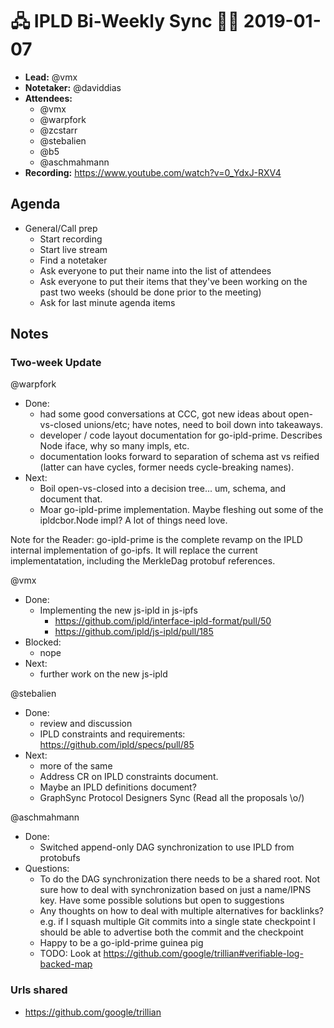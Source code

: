 # 🖧 IPLD Bi-Weekly Sync 🙌🏽 2019-01-07

- **Lead:** @vmx
- **Notetaker:** @daviddias
- **Attendees:**
  - @vmx
  - @warpfork
  - @zcstarr
  - @stebalien
  - @b5
  - @aschmahmann
- **Recording:** https://www.youtube.com/watch?v=0_YdxJ-RXV4


## Agenda

- General/Call prep
  - Start recording
  - Start live stream
  - Find a notetaker
  - Ask everyone to put their name into the list of attendees
  - Ask everyone to put their items that they've been working on the past two weeks (should be done prior to the meeting)
  - Ask for last minute agenda items


## Notes

<!-- After each call, the notetaker submits a PR to https://github.com/ipld/team-mgmt to store the notes on the meeting-notes folder -->

### Two-week Update


@warpfork
  - Done:
    - had some good conversations at CCC, got new ideas about open-vs-closed unions/etc; have notes, need to boil down into takeaways.
    - developer / code layout documentation for go-ipld-prime.  Describes Node iface, why so many impls, etc.
    - documentation looks forward to separation of schema ast vs reified (latter can have cycles, former needs cycle-breaking names).
  - Next:
    - Boil open-vs-closed into a decision tree... um, schema, and document that.
    - Moar go-ipld-prime implementation.  Maybe fleshing out some of the ipldcbor.Node impl?  A lot of things need love.
    
Note for the Reader: go-ipld-prime is the complete revamp on the IPLD internal implementation of go-ipfs. It will replace the current implementatation, including the MerkleDag protobuf references.

@vmx
  - Done:
    - Implementing the new js-ipld in js-ipfs
      - https://github.com/ipld/interface-ipld-format/pull/50
      - https://github.com/ipld/js-ipld/pull/185
  - Blocked:
    - nope
  - Next:
    - further work on the new js-ipld

@stebalien
  - Done:
    - review and discussion
    - IPLD constraints and requirements: https://github.com/ipld/specs/pull/85
  - Next:
    - more of the same
    - Address CR on IPLD constraints document.
    - Maybe an IPLD definitions document?
    - GraphSync Protocol Designers Sync (Read all the proposals \o/)

@aschmahmann
  - Done:
    - Switched append-only DAG synchronization to use IPLD from protobufs
  - Questions:
    - To do the DAG synchronization there needs to be a shared root. Not sure how to deal with synchronization based on just a name/IPNS key. Have some possible solutions but open to suggestions
    - Any thoughts on how to deal with multiple alternatives for backlinks? e.g. if I squash multiple Git commits into a single state checkpoint I should be able to advertise both the commit and the checkpoint
    - Happy to be a go-ipld-prime guinea pig
    - TODO: Look at https://github.com/google/trillian#verifiable-log-backed-map


### Urls shared
- https://github.com/google/trillian

